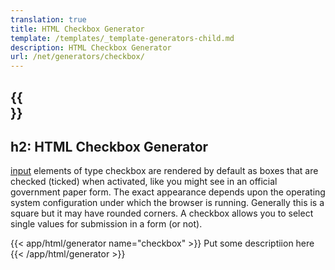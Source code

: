 ```yaml
---
translation: true
title: HTML Checkbox Generator
template: /templates/_template-generators-child.md
description: HTML Checkbox Generator
url: /net/generators/checkbox/
---
```


{{<section overview>}}
---
h2: HTML Checkbox Generator
---

[input](https://html.spec.whatwg.org/multipage/input.html#the-input-element) elements of type checkbox are rendered by default as boxes that are checked (ticked) when activated, like you might see in an official government paper form. The exact appearance depends upon the operating system configuration under which the browser is running. Generally this is a square but it may have rounded corners. A checkbox allows you to select single values for submission in a form (or not).


{{< app/html/generator name="checkbox" >}}
Put some descriptiion here
{{< /app/html/generator >}}